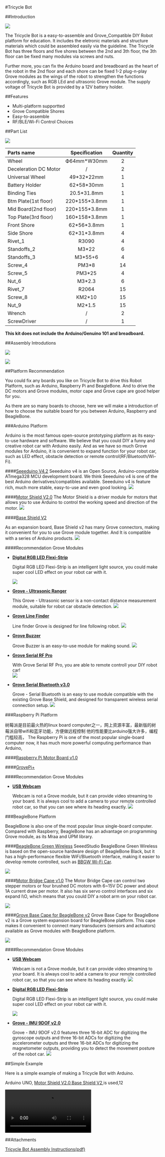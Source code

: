 #Tricycle Bot

##Introduction

![](https://github.com/SeeedDocument/Tricycle_Bot/blob/master/images/3.jpg?raw=true)

The Tricycle Bot is a easy-to-assemble and Grove_Compatible DIY Robot platform for education. It includes the eletronic materials and structure materials which could be assembled easily via the guideline. The Tricycle Bot has three floors and five shores between the 2nd and 3th floor, the 3th floor can be fixed many modules via screws and nuts.

Further more, you can fix the Arduino board and breadboard as the heart of the robot in the 2nd floor and each shore can be fixed 1-2 plug-n-play Grove modules as the wings of the robot to strengthen the functions accordingly, such as RGB LEd and ultrasonic Grove module. The supply voltage of Tricycle Bot is provided by a 12V battery holder.


##Features

- Multi-platform supportted
- Grove Compatible Shores
- Easy-to-assemble
- RF/BLE/Wi-Fi Control Choices

##Part List

![](https://github.com/SeeedDocument/Tricycle_Bot/blob/master/images/4.jpg?raw=true)

|Parts name|Specification|Quantity|
|:---------|:-----------:|:------:|
|Wheel     |Ф64mm*W30mm  |2       |
|Deceleration DC Motor|/ |2       | 
|Universal Wheel|49\*32\*22mm|1   |
|Battery Holder|62\*58\*30mm|1    |
|Binding Ties|20.5\*31.8mm|1      |
|Btm Plate(1st floor)|220\*155\*3.8mm|1|
|Mid Board(2nd floor)|220\*155\*3.8mm|1|
|Top Plate(3rd floor)|160\*158\*3.8mm|1|
|Front Shore|62\*56\*3.8mm|1      |
|Side Shore|62\*31\*3.8mm|4       |
|Rivet\_1  |R3090        |4       |
|Standoffs\_2|M3\*22     |6       |
|Standoffs\_3|M3\*55+6   |4       |
|Screw\_4  |PM3\*8       |14      |
|Screw\_5  |PM3\*25      |4       |
|Nut\_6    |M3\*2.3      |6       |
|Rivet\_7  |R2064        |15      |
|Screw\_8  |KM2\*10      |15      |
|Nut\_9    |M2\*1.5      |15      |
|Wrench    |/            |2       |
|ScrewDriver|/           |1       |


**This kit does not include the Arduino/Genuino 101 and breadboard.**


##Assembly Introdutions

![](https://github.com/SeeedDocument/Tricycle_Bot/blob/master/images/1.png?raw=true)

![](https://github.com/SeeedDocument/Tricycle_Bot/blob/master/images/2.png?raw=true)

##Platform Recommendation


You could fix any boards you like on Tricycle Bot to drive this Robot Platform, such as Arduino, Raspberry Pi and BeagleBone. And to drive the DC motors and Grove modules, motor cape and Grove cape are good helper for you.

As there are so many boards to choose, here we will make a introduction of how to choose the suitable board for you between Arduino, Raspberry and BeagleBone. 


###Arduino Platform

Arduino is the most famous open-source prototyping platform as its easy-to-use hardware and software. We believe that you could DIY a funny and creative robot car with Arduino easily. And as we have so much Grove modules for Arduino, it is convenient to expand function for your robot car, such as LED effect, obstacle detection or remote control(RF/Bluetooth/Wi-Fi).


####[Seeeduino V4.2](https://www.seeedstudio.com/Seeeduino-V4.2-p-2517.html)
Seeeduino v4 is an Open Source, Arduino-compatible ATmega328 MCU development board. We think Seeeduino v4 is one of the best Arduino derivatives/compatibles available. Seeeduino v4 is feature rich, much more stable, easy-to-use and even good looking.
![](https://raw.githubusercontent.com/SeeedDocument/SeeeduinoV4/master/images/cover.JPG)


####[Motor Shield V2.0](https://www.seeedstudio.com/Motor-Shield-V2.0-p-1377.html)
The Motor Shield is a driver module for motors that allows you to use Arduino to control the working speed and direction of the motor.
![](https://github.com/SeeedDocument/Motor_Shield_V2.0/blob/master/image/500px-Motorshield_01.jpg?raw=true)


####[Base Shield V2](https://www.seeedstudio.com/Base-Shield-V2-p-1378.html)

As an expansion board, Base Shield v2 has many Grove connectors, making it convenient for you to use Grove module together. And It is compatible with a series of Arduino products.
![](https://raw.githubusercontent.com/SeeedDocument/Base_Shield_V2/master/img/Base_Shield_v2-1.png)


####Recommendation Grove Modules

- **[Digital RGB LED Flexi-Strip](https://www.seeedstudio.com/Digital-RGB-LED-Flexi-Strip-60-LED-1-Meter-p-1666.html)**

	Digital RGB LED Flexi-Strip is an intelligent light source, you could make super cool LED effect on your robot car with it.
	
	![](https://statics3.seeedstudio.com/images/product/60led%20Strip.jpg)

- **[Grove - Ultrasonic Ranger](https://www.seeedstudio.com/Grove-Ultrasonic-Ranger-p-960.html)**  

	This Grove - Ultrasonic sensor is a non-contact distance measurement module, suitable for robot car obstacle detection.
	![](https://raw.githubusercontent.com/SeeedDocument/Grove_Ultrasonic_Ranger/master/image/350px-Ultrasonic_Ranger.jpg)

- **[Grove Line Finder](https://www.seeedstudio.com/Grove-Line-Finder-p-825.html)**
	
	Line finder Grove is designed for line following robot.
	![](https://github.com/SeeedDocument/Grove_Line_Finder/raw/master/images/Grovelinefinder1.jpg)
	
- **[Grove Buzzer](https://www.seeedstudio.com/Grove-Buzzer-p-768.html)**

	Grove Buzzer is an easy-to-use module for making sound.
	![](https://github.com/SeeedDocument/Grove_Buzzer/raw/master/images/Grove%20Buzzer.jpg)

- **[Grove Serial RF Pro](https://www.seeedstudio.com/Grove-Serial-RF-Pro-p-794.html)**

	With Grove Serial RF Pro, you are able to remote controll your DIY robot car!  
	![](https://statics3.seeedstudio.com/images/113030000%201.jpg)
	
- **[Grove Serial Bluetooth v3.0](https://www.seeedstudio.com/Grove-Serial-Bluetooth-v3.0-p-2475.html)**

	Grove - Serial Bluetooth is an easy to use module compatible with the existing Grove Base Shield, and designed for transparent wireless serial connection setup. 
	![](https://raw.githubusercontent.com/SeeedDocument/Grove-Serial_Bluetooth_v3.0/master/img/Grove-Serial_Bluetooth_v3.0.jpg)

###Raspberry Pi Platform

树莓派是目前最火热的linux board computer之一，网上资源丰富，最新版的树莓派自带wifi和蓝牙功能，方便做远程控制 他的性能要比arduino强大许多，编程门槛较高，
The Raspberry Pi is one of the most popular single-board computer now, it has much more powerful computing performance than Arduino, 

####[Raspberry Pi Motor Board v1.0](https://www.seeedstudio.com/Raspberry-Pi-Motor-Board-v1.0-p-2411.html)

####[GrovePi+](https://www.seeedstudio.com/GrovePi%2B-p-2241.html)


####Recommendation Grove Modules

- **[USB Webcam](https://www.seeedstudio.com/300K-Pixel-USB-2.0-Mini-Webcam-p-1499.html)**

	Webcam is not a Grove module, but it can provide video streaming to your board. It is always cool to add a camera to your remote controlled robot car, so that you can see where its heading exactly. 
	![](https://statics3.seeedstudio.com/product/Webcam_01.jpg)



###BeagleBone Platform


BeagleBone is also one of the most popular linux single-board computer. Compared with Raspberry, BeagleBone has an advantage on programming Grove module, as its Mraa and UPM library.


####[BeagleBone Green Wireless](http://www.seeedstudio.com/SeeedStudio-BeagleBone-Green-Wireless-p-2650.html)
SeeedStudio BeagleBone Green Wireless is based on the open-source hardware design of BeagleBone Black, but it has a high-performance flexible WiFi/Bluetooth interface, making it easier to develop remote controlled, such as [BBGW Wi-Fi Car](http://www.instructables.com/id/Super-Quickly-DIY-Web-RC-Car-With-Python-and-Beagl/).

![](https://github.com/SeeedDocument/BeagleBone_Green_Wireless/raw/master/images/BBGW_cover.png?raw=true)

####[Motor Bridge Cape v1.0](https://www.seeedstudio.com/Motor-Bridge-Cape-p-2569.html)
The Motor Bridge Cape can control two stepper motors or four brushed DC motors with 6~15V DC power and about 1A current draw per motor. It also has six servo control interfaces and six expand I\O, which means that you could DIY a robot arm on your robot car.  
	
![](https://raw.githubusercontent.com/SeeedDocument/Motor_Bridge_Cape_v1.0/master/img/Motor_bridge_driver.jpg)

####[Grove Base Cape for BeagleBone v2](https://www.seeedstudio.com/Grove-Base-Cape-for-Beaglebone-v2.0-p-2644.html)
Grove Base Cape for BeagleBone v2 is a Grove system expansion board for BeagleBone platform. This cape makes it convenient to connect many transducers (sensors and actuators) available as Grove modules with BeagleBone platform. 

![](https://github.com/SeeedDocument/Grove_Base_Cape_for_BeagleBone_v2/raw/master/img/Grove_Base_Cape_for_BeagleBone_v2_product_view_1200.jpg)

####Recommendation Grove Modules

- **[USB Webcam](https://www.seeedstudio.com/300K-Pixel-USB-2.0-Mini-Webcam-p-1499.html)**

	Webcam is not a Grove module, but it can provide video streaming to your board. It is always cool to add a camera to your remote controlled robot car, so that you can see where its heading exactly. 
	![](https://statics3.seeedstudio.com/product/Webcam_01.jpg)
	
	
- **[Digital RGB LED Flexi-Strip](https://www.seeedstudio.com/Digital-RGB-LED-Flexi-Strip-60-LED-1-Meter-p-1666.html)**

	Digital RGB LED Flexi-Strip is an intelligent light source, you could make super cool LED effect on your robot car with it.
	
	![](https://statics3.seeedstudio.com/images/product/60led%20Strip.jpg)

- **[Grove - IMU 9DOF v2.0](http://www.seeedstudio.com/Grove-IMU-9DOF-v2.0-p-2400.html)**

	Grove - IMU 9DOF v2.0 features three 16-bit ADC for digitizing the gyroscope outputs and three 16-bit ADCs for digitizing the accelerometer outputs and three 16-bit ADCs for digitizing the magnetometer outputs, providing you to detect the movement posture of the robot car.
	![](https://raw.githubusercontent.com/SeeedDocument/Grove-IMU_9DOF_v2.0/master/img/Grove-IMU_9DOF_v2.0.JPG)

##Simple Example

Here is a simple example of making a Tricycle Bot with Arduino.

Arduino UNO, [Motor Shield V2.0](https://www.seeedstudio.com/Motor-Shield-V2.0-p-1377.html),[Base Shield V2](https://www.seeedstudio.com/Base-Shield-V2-p-1378.html),is used,12

<div class="img-wrapper ng-scope" ng-if="fileType === 'video'">
<video ng-src="http://ohpam657y.bkt.clouddn.com/IMG_1346%202.MOV" width="280" controls="" src="http://ohpam657y.bkt.clouddn.com/IMG_1346%202.MOV"></video>
</div>

##Attachments

[Tricycle Bot Assembly Instructions(pdf)](https://github.com/SeeedDocument/Tricycle_Bot/blob/master/resources/Tricycle%20Bot%20Assembly%20Instructions.pdf)


